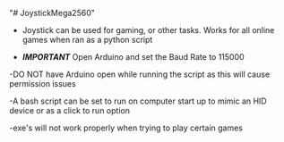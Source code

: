 "# JoystickMega2560" 

- Joystick can be used for gaming, or other tasks. Works for all online games when ran as a python script

- ***IMPORTANT*** Open Arduino and set the Baud Rate to 115000

-DO NOT have Arduino open while running the script as this will cause permission issues

-A bash script can be set to run on computer start up to mimic an HID device or as a click to run option

-exe's will not work properly when trying to play certain games